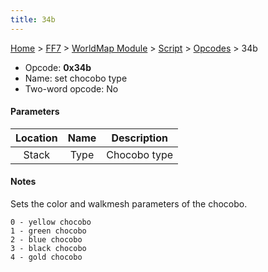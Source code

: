 ```yaml
---
title: 34b
---
```


[Home](../../../../Main%20Page.md) > [FF7](../../../../FF7.md) > [WorldMap Module](../../../WorldMap%20Module.md) > [Script](../../Script.md) > [Opcodes](../Opcodes.md) > 34b

-   Opcode: **0x34b**
-   Name: set chocobo type
-   Two-word opcode: No

#### Parameters

| Location | Name | Description  |
|:--------:|:----:|:------------:|
|  Stack   | Type | Chocobo type |

#### Notes

Sets the color and walkmesh parameters of the chocobo.

`0 - yellow chocobo`  
`1 - green chocobo`  
`2 - blue chocobo`  
`3 - black chocobo`  
`4 - gold chocobo`

